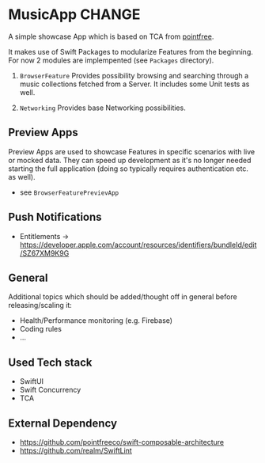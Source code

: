 # MusicApp CHANGE

A simple showcase App which is based on TCA from [pointfree](https://www.pointfree.co).

It makes use of Swift Packages to modularize Features from the beginning. For now 2 modules are implempented (see `Packages` directory).

1. `BrowserFeature`
Provides possibility browsing and searching through a music collections fetched from a Server. It includes some Unit tests as well.

2. `Networking`
Provides base Networking possibilities.

## Preview Apps
Preview Apps are used to showcase Features in specific scenarios with live or mocked data. They can speed up development as it's no longer needed starting the full application (doing so typically requires authentication etc. as well).

* see `BrowserFeaturePrevievApp`

## Push Notifications
* Entitlements -> https://developer.apple.com/account/resources/identifiers/bundleId/edit/SZ67XM9K9G

## General

Additional topics which should be added/thought off in general before releasing/scaling it:

* Health/Performance monitoring (e.g. Firebase)
* Coding rules
* ...

## Used Tech stack

* SwiftUI
* Swift Concurrency
* TCA


## External Dependency

* https://github.com/pointfreeco/swift-composable-architecture
* https://github.com/realm/SwiftLint

